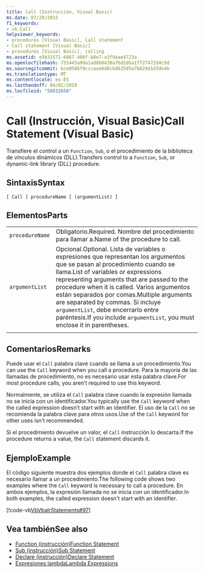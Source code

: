 ```yaml
---
title: Call (Instrucción, Visual Basic)
ms.date: 07/20/2015
f1_keywords:
- vb.Call
helpviewer_keywords:
- procedures [Visual Basic], Call statement
- Call statement [Visual Basic]
- procedures [Visual Basic], calling
ms.assetid: e5b31571-6867-406f-b8e7-a3f9aae4723a
ms.openlocfilehash: 755443a99a1ad8b0430a76d2dba1ff27472d4c9d
ms.sourcegitcommit: bce0586f0cccaae6d6cbd625d5a7b824d1d3de4b
ms.translationtype: MT
ms.contentlocale: es-ES
ms.lasthandoff: 04/02/2019
ms.locfileid: "58832650"
---
```

# <a name="call-statement-visual-basic"></a><span data-ttu-id="f1760-102">Call (Instrucción, Visual Basic)</span><span class="sxs-lookup"><span data-stu-id="f1760-102">Call Statement (Visual Basic)</span></span>
<span data-ttu-id="f1760-103">Transfiere el control a un `Function`, `Sub`, o el procedimiento de la biblioteca de vínculos dinámicos (DLL).</span><span class="sxs-lookup"><span data-stu-id="f1760-103">Transfers control to a `Function`, `Sub`, or dynamic-link library (DLL) procedure.</span></span>  
  
## <a name="syntax"></a><span data-ttu-id="f1760-104">Sintaxis</span><span class="sxs-lookup"><span data-stu-id="f1760-104">Syntax</span></span>  
  
```  
[ Call ] procedureName [ (argumentList) ]  
```  
  
## <a name="parts"></a><span data-ttu-id="f1760-105">Elementos</span><span class="sxs-lookup"><span data-stu-id="f1760-105">Parts</span></span>  
|||
|---|---|
|`procedureName`|<span data-ttu-id="f1760-106">Obligatorio.</span><span class="sxs-lookup"><span data-stu-id="f1760-106">Required.</span></span> <span data-ttu-id="f1760-107">Nombre del procedimiento para llamar a.</span><span class="sxs-lookup"><span data-stu-id="f1760-107">Name of the procedure to call.</span></span>|
|`argumentList`|<span data-ttu-id="f1760-108">Opcional.</span><span class="sxs-lookup"><span data-stu-id="f1760-108">Optional.</span></span> <span data-ttu-id="f1760-109">Lista de variables o expresiones que representan los argumentos que se pasan al procedimiento cuando se llama.</span><span class="sxs-lookup"><span data-stu-id="f1760-109">List of variables or expressions representing arguments that are passed to the procedure when it is called.</span></span> <span data-ttu-id="f1760-110">Varios argumentos están separados por comas.</span><span class="sxs-lookup"><span data-stu-id="f1760-110">Multiple arguments are separated by commas.</span></span> <span data-ttu-id="f1760-111">Si incluye `argumentList`, debe encerrarlo entre paréntesis.</span><span class="sxs-lookup"><span data-stu-id="f1760-111">If you include `argumentList`, you must enclose it in parentheses.</span></span>|
|||
  
## <a name="remarks"></a><span data-ttu-id="f1760-112">Comentarios</span><span class="sxs-lookup"><span data-stu-id="f1760-112">Remarks</span></span>  
 <span data-ttu-id="f1760-113">Puede usar el `Call` palabra clave cuando se llama a un procedimiento.</span><span class="sxs-lookup"><span data-stu-id="f1760-113">You can use the `Call` keyword when you call a procedure.</span></span> <span data-ttu-id="f1760-114">Para la mayoría de las llamadas de procedimiento, no es necesario usar esta palabra clave.</span><span class="sxs-lookup"><span data-stu-id="f1760-114">For most procedure calls, you aren’t required to use this  keyword.</span></span>  
  
 <span data-ttu-id="f1760-115">Normalmente, se utiliza el `Call` palabra clave cuando la expresión llamada no se inicia con un identificador.</span><span class="sxs-lookup"><span data-stu-id="f1760-115">You typically use the `Call` keyword when the called expression doesn’t start with an identifier.</span></span> <span data-ttu-id="f1760-116">El uso de la `Call` no se recomienda la palabra clave para otros usos.</span><span class="sxs-lookup"><span data-stu-id="f1760-116">Use of the `Call` keyword for other uses isn’t recommended.</span></span>  
  
 <span data-ttu-id="f1760-117">Si el procedimiento devuelve un valor, el `Call` instrucción lo descarta.</span><span class="sxs-lookup"><span data-stu-id="f1760-117">If the procedure returns a value, the `Call` statement discards it.</span></span>  
  
## <a name="example"></a><span data-ttu-id="f1760-118">Ejemplo</span><span class="sxs-lookup"><span data-stu-id="f1760-118">Example</span></span>  
 <span data-ttu-id="f1760-119">El código siguiente muestra dos ejemplos donde el `Call` palabra clave es necesario llamar a un procedimiento.</span><span class="sxs-lookup"><span data-stu-id="f1760-119">The following code shows two examples where the `Call` keyword is necessary to call a procedure.</span></span> <span data-ttu-id="f1760-120">En ambos ejemplos, la expresión llamada no se inicia con un identificador.</span><span class="sxs-lookup"><span data-stu-id="f1760-120">In both examples, the called expression doesn't start with an identifier.</span></span>  
  
 [!code-vb[VbVbalrStatements#97](~/samples/snippets/visualbasic/VS_Snippets_VBCSharp/VbVbalrStatements/VB/Class1.vb#97)]  
  
## <a name="see-also"></a><span data-ttu-id="f1760-121">Vea también</span><span class="sxs-lookup"><span data-stu-id="f1760-121">See also</span></span>

- [<span data-ttu-id="f1760-122">Function (instrucción)</span><span class="sxs-lookup"><span data-stu-id="f1760-122">Function Statement</span></span>](../../../visual-basic/language-reference/statements/function-statement.md)
- [<span data-ttu-id="f1760-123">Sub (instrucción)</span><span class="sxs-lookup"><span data-stu-id="f1760-123">Sub Statement</span></span>](../../../visual-basic/language-reference/statements/sub-statement.md)
- [<span data-ttu-id="f1760-124">Declare (instrucción)</span><span class="sxs-lookup"><span data-stu-id="f1760-124">Declare Statement</span></span>](../../../visual-basic/language-reference/statements/declare-statement.md)
- [<span data-ttu-id="f1760-125">Expresiones lambda</span><span class="sxs-lookup"><span data-stu-id="f1760-125">Lambda Expressions</span></span>](../../../visual-basic/programming-guide/language-features/procedures/lambda-expressions.md)
